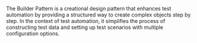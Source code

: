 The Builder Pattern is a creational design pattern that enhances test automation by providing a structured way to create complex objects step by step. In the context of test automation, it simplifies the process of constructing test data and setting up test scenarios with multiple configuration options.